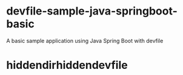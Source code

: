 # devfile-sample-java-springboot-basic
A basic sample application using Java Spring Boot with devfile
# hiddendirhiddendevfile
